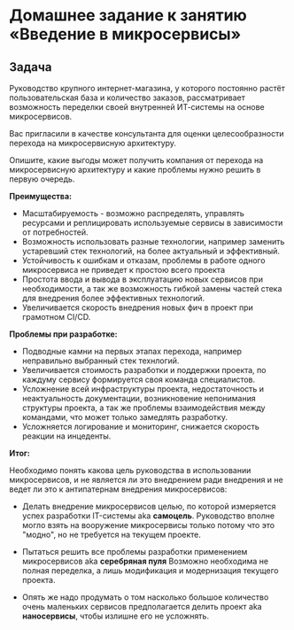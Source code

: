 # Домашнее задание к занятию «Введение в микросервисы»

## Задача

Руководство крупного интернет-магазина, у которого постоянно растёт пользовательская база и количество заказов, рассматривает возможность переделки своей внутренней ИТ-системы на основе микросервисов. 

Вас пригласили в качестве консультанта для оценки целесообразности перехода на микросервисную архитектуру. 

Опишите, какие выгоды может получить компания от перехода на микросервисную архитектуру и какие проблемы нужно решить в первую очередь.

**Преимущества:**
- Масштабируемость - возможно распределять, управлять ресурсами и реплицировать используемые сервисы в зависимости от потребностей.
- Возможность использовать разные технологии, например заменить устаревший стек технологий, на более актуальный и эффективный.
- Устойчивость к ошибкам и отказам, проблемы в работе одного микросервиса не приведет к простою всего проекта
- Простота ввода и вывода в эксплуатацию новых сервисов при необходимости, а так же возможность гибкой замены частей стека для внедрения более эффективных технологий.
- Увеличивается скорость внедрения новых фич в проект при грамотном CI/CD.

**Проблемы при разработке:**
- Подводные камни на первых этапах перехода, например неправильно выбранный стек технлогий.
- Увеличивается стоимость разработки и поддержки проекта, по каждуму сервису формируется своя команда специалистов.
- Усложнение всей инфраструктуры проекта, недостаточность и неактуальность документации, возникновение непонимания структуры проекта, а так же проблемы взаимодействия между командами, что может только замедлять разработку.
- Усложняется логирование и мониторинг, снижается скорость реакции на инцеденты.

**Итог:**

Необходимо понять какова цель руководства в использовании микросервисов, и не является ли это внедрением ради внедрения и не ведет ли это к антипатернам внедрения микросервисов:

- Делать внедрение микросервисов целью, по которой измеряется успех разработки IT-системы aka **самоцель**. Руководство вполне могло взять на вооружение микросервисы только потому что это "модно", но не требуется на текущем проекте.

- Пытаться решить все проблемы разработки применением микросервисов aka **серебряная пуля**
Возможно необходима не полная переделка, а лишь модификация и модернизация текущего проекта.

- Опять же надо продумать о том насколько большое количество очень маленьких сервисов предполагается делить проект aka **наносервисы**, чтобы излишне его не усложнять.